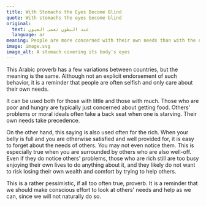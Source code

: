 ```yaml
---
title: With Stomachs the Eyes Become Blind
quote: With stomachs the eyes become blind
original:
  text: عند البطون تعمى العيون
  language: ar
meaning: People are more concerned with their own needs than with the needs of others
image: image.svg
image_alt: A stomach covering its body's eyes
---
```


This Arabic proverb has a few variations between countries, but the meaning is the same. Although not an explicit endorsement of such behavior, it is a reminder that people are often selfish and only care about their own needs.

It can be used both for those with little and those with much. Those who are poor and hungry are typically just concerned about getting food. Others' problems or moral ideals often take a back seat when one is starving. Their own needs take precedence.

On the other hand, this saying is also used often for the rich. When your belly is full and you are otherwise satisfied and well provided for, it is easy to forget about the needs of others. You may not even notice them. This is especially true when you are surrounded by others who are also well-off. Even if they do notice others' problems, those who are rich still are too busy enjoying their own lives to do anything about it, and they likely do not want to risk losing their own wealth and comfort by trying to help others.

This is a rather pessimistic, if all too often true, proverb. It is a reminder that we should make conscious effort to look at others' needs and help as we can, since we will not naturally do so.